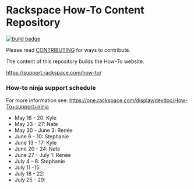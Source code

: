 # Rackspace How-To Content Repository

[![build badge](https://build.developer.rackspace.com/rackerlabs/rackspace-how-to/badge?branch=master)](https://build.developer.rackspace.com/rackerlabs/rackspace-how-to)

Please read [CONTRIBUTING](CONTRIBUTING.md) for ways to contribute.

The content of this repository builds the How-To website.

https://support.rackspace.com/how-to/

### How-to ninja support schedule 

For more information see: https://one.rackspace.com/display/devdoc/How-To+support+ninja

- May 16 - 20: Kyle
- May 23 - 27: Nate
- May 30 - June 3: Renée
- June 6 - 10: Stephanie
- June 13 - 17: Kyle
- June 20 - 24: Nate
- June 27 - July 1: Renée
- July 4 - 8: Stephanie
- July 11 -15:
- July 18 - 22:
- July 25 - 29:

